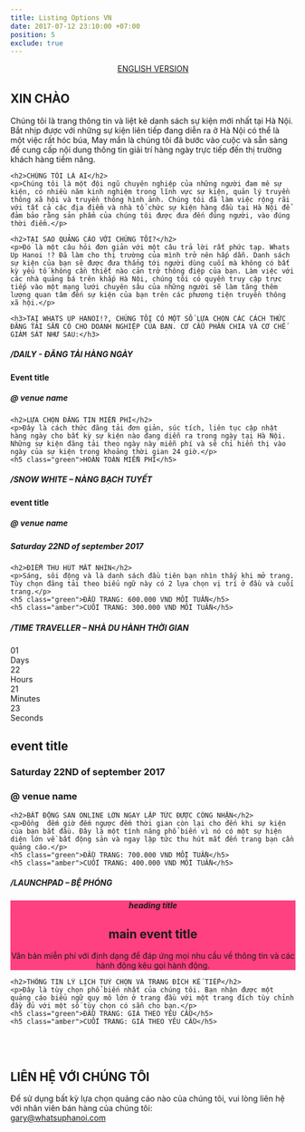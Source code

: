 ```yaml
---
title: Listing Options VN
date: 2017-07-12 23:10:00 +07:00
position: 5
exclude: true
---
```


<div class="pricing-plans">
  <section>
    <a class="link" href="/listing" style="text-align: center; display: block; margin-bottom: 32px;">ENGLISH VERSION</a>
    <h2>XIN CHÀO</h2>
    <p>Chúng tôi là trang thông tin và liệt kê danh sách sự kiện mới nhất tại Hà Nội. Bắt nhịp được với những sự kiện liên tiếp đang diễn ra ở Hà Nội có thể là một việc rất hóc búa, May mắn là chúng tôi đã bước vào cuộc và sẵn sàng để cung cấp nội dung thông tin giải trí hàng ngày trực tiếp đến thị trường khách hàng tiềm năng.</p>

    <h2>CHÚNG TÔI LÀ AI</h2>
    <p>Chúng tôi là một đội ngũ chuyên nghiệp của những người đam mê sự kiện, có nhiều năm kinh nghiệm trong lĩnh vực sự kiện, quản lý truyền thông xã hội và truyền thông hình ảnh. Chúng tôi đã làm việc rộng rãi với tất cả các địa điểm và nhà tổ chức sự kiện hàng đầu tại Hà Nội để đảm bảo rằng sản phẩm của chúng tôi được đưa đến đúng người, vào đúng thời điểm.</p>

    <h2>TẠI SAO QUẢNG CÁO VỚI CHÚNG TÔI?</h2>
    <p>Đó là một câu hỏi đơn giản với một câu trả lời rất phức tạp. Whats Up Hanoi !? Đã làm cho thị trường của mình trở nên hấp dẫn. Danh sách sự kiện của bạn sẽ được đưa thẳng tới người dùng cuối mà không có bất kỳ yếu tố không cần thiết nào cản trở thông điệp của bạn. Làm việc với các nhà quảng bá trên khắp Hà Nội, chúng tôi có quyền truy cập trực tiếp vào một mạng lưới chuyên sâu của những người sẽ làm tăng thêm lượng quan tâm đến sự kiện của bạn trên các phương tiện truyền thông xã hội.</p>

    <h3>TẠI WHATS UP HANOI!?, CHÚNG TÔI CÓ MỘT SỐ LỰA CHỌN CÁC CÁCH THỨC ĐĂNG TẢI SẴN CÓ CHO DOANH NGHIỆP CỦA BẠN. CƠ CẤU PHÂN CHIA VÀ CƠ CHẾ GIÁM SÁT NHƯ SAU:</h3>
  </section>

  <section>
    <h5>/DAILY - ĐĂNG TẢI HÀNG NGÀY</h5>
    <div class="tonight">
      <h4>Event title</h4>
      <h5>@ venue name</h5>
    </div>

    <h2>LỰA CHỌN ĐĂNG TIN MIỄN PHÍ</h2>
    <p>Đây là cách thức đăng tải đơn giản, súc tích, liên tục cập nhật hàng ngày cho bất kỳ sự kiện nào đang diễn ra trong ngày tại Hà Nội. Những sự kiện đăng tải theo ngày này miễn phí và sẽ chỉ hiển thị vào ngày của sự kiện trong khoảng thời gian 24 giờ.</p>
    <h5 class="green">HOÀN TOÀN MIỄN PHÍ</h5>
  </section>

  <section>
    <h5>/SNOW WHITE – NÀNG BẠCH TUYẾT</h5>
    <div class="featured" style="margin-top: 0px;" >
        <h4>event title</h4>
        <div class="col-2">
           <h5>@ venue name</h5>
           <h5>Saturday 22ND of september 2017</h5>
        </div>
    </div>

    <h2>ĐIỂM THU HÚT MẮT NHÌN</h2>
    <p>Sáng, sôi động và là danh sách đầu tiên bạn nhìn thấy khi mở trang. Tùy chọn đăng tải theo biểu ngữ này có 2 lựa chọn vị trí ở đầu và cuối trang.</p>
    <h5 class="green">ĐẦU TRANG: 600.000 VND MỖI TUẦN</h5>
    <h5 class="amber">CUỐI TRANG: 300.000 VND MỖI TUẦN</h5>
  </section>

  <section>
    <h5>/TIME TRAVELLER – NHÀ DU HÀNH THỜI GIAN</h5>
    <div class="upcoming">
      <div class="clockdiv">
        <div>
          <span class="days">01</span>
          <div class="smalltext">Days</div>
        </div>
        <div>
          <span class="hours">22</span>
          <div class="smalltext">Hours</div>
        </div>
        <div>
          <span class="minutes">21</span>
          <div class="smalltext">Minutes</div>
        </div>
        <div>
          <span class="seconds">23</span>
          <div class="smalltext">Seconds</div>
        </div>
      </div>
      <div class="box-footer" >
        <h1>event title</h1>
        <div class="col-2">
           <h3>Saturday 22ND of september 2017</h3>
           <h3>@ venue name</h3>
        </div>
      </div>
    </div>

    <h2>BẤT ĐỘNG SẢN ONLINE LỚN NGAY LẬP TỨC ĐƯỢC CÔNG NHẬN</h2>
    <p>Đồng  đếm giờ đếm ngược đếm thời gian còn lại cho đến khi sự kiện của bạn bắt đầu. Đây là một tính năng phổ biến vì nó có một sự hiện diện lớn về bất động sản và ngay lập tức thu hút mắt đến trang bạn cần quảng cáo.</p>
    <h5 class="green">ĐẦU TRANG: 700.000 VND MỖI TUẦN</h5>
    <h5 class="amber">CUỐI TRANG: 400.000 VND MỖI TUẦN</h5>
  </section>

  <section>
    <h5>/LAUNCHPAD – BỆ PHÓNG</h5>
    <div class="promo" style="margin-top: 16px; text-align: center; background-image: url('/assets/images/promo-sample-bkg.jpg'); background-color: #FF4081; outline-color: #FF4081;" >
        <h5>heading title</h5>
        <div class="col-2">
           <h1>main event title</h1>
           <p>Văn bản miễn phí với định dạng để đáp ứng mọi nhu cầu về thông tin và các hành động kêu gọi hành động.</p>
        </div>
    </div>

    <h2>THÔNG TIN LÝ LỊCH TUỲ CHỌN VÀ TRANG ĐÍCH KẾ TIẾP</h2>
    <p>Đây là tùy chọn phổ biến nhất của chúng tôi. Bạn nhận được một quảng cáo biểu ngữ quy mô lớn ở trang đầu với một trang đích tùy chỉnh đầy đủ với một số tùy chọn có sẵn cho bạn.</p>
    <h5 class="green">ĐẦU TRANG: GIÁ THEO YÊU CẦU</h5>
    <h5 class="amber">CUỐI TRANG: GIÁ THEO YÊU CẦU</h5>
<br>
<br>
<h2>LIÊN HỆ VỚI CHÚNG TÔI</h2>
Để sử dụng bất kỳ lựa chọn quảng cáo nào của chúng tôi, vui lòng liên hệ với nhân viên bán hàng của chúng tôi:
<br>
<a class="link" href="mailto:gary@whatsuphanoi.com?subject=SalesQuery">gary@whatsuphanoi.com</a>

</section>

</div>
